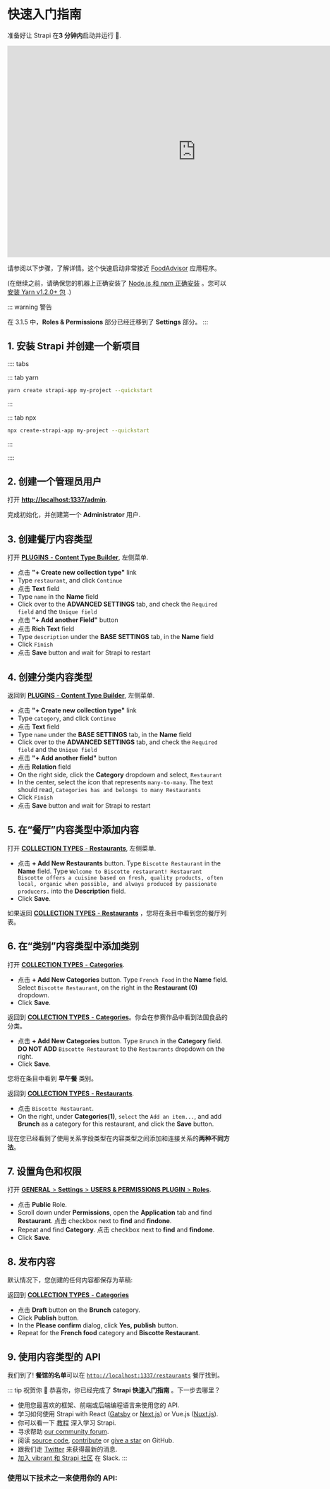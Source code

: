 # 快速入门指南

准备好让 Strapi 在**3 分钟内**启动并运行 🚀.

<div class="video-container">
  <iframe width="853" height="480" src="https://www.youtube.com/embed/zd0_S_FPzKg" frameborder="0" allow="accelerometer; autoplay; encrypted-media; gyroscope; picture-in-picture" allowfullscreen></iframe>
</div>

请参阅以下步骤，了解详情。这个快速启动非常接近 [FoodAdvisor](https://github.com/strapi/foodadvisor) 应用程序。

(在继续之前，请确保您的机器上正确安装了 [Node.js 和 npm 正确安装](/developer-docs/latest/setup-deployment-guides/installation/cli.md#step-1-make-sure-requirements-are-met) 。您可以 [安装 Yarn v1.2.0+ 包](https://yarnpkg.com/en/) .)

::: warning 警告

在 3.1.5 中，**Roles & Permissions** 部分已经迁移到了 **Settings** 部分。
:::

## 1. 安装 Strapi 并创建一个新项目

:::: tabs

::: tab yarn

```bash
yarn create strapi-app my-project --quickstart
```

:::

::: tab npx

```bash
npx create-strapi-app my-project --quickstart
```

:::

::::

## 2. 创建一个管理员用户

打开 [**http://localhost:1337/admin**](http://localhost:1337/admin).

完成初始化，并创建第一个 **Administrator** 用户.

## 3. 创建餐厅内容类型

打开 [**PLUGINS** - **Content Type Builder**](http://localhost:1337/admin/plugins/content-type-builder), 左侧菜单.

- 点击 **"+ Create new collection type"** link
- Type `restaurant`, and click `Continue`
- 点击 **Text** field
- Type `name` in the **Name** field
- Click over to the **ADVANCED SETTINGS** tab, and check the `Required field` and the `Unique field`
- 点击 **"+ Add another Field"** button
- 点击 **Rich Text** field
- Type `description` under the **BASE SETTINGS** tab, in the **Name** field
- Click `Finish`
- 点击 **Save** button and wait for Strapi to restart

## 4. 创建分类内容类型

返回到 [**PLUGINS** - **Content Type Builder**](http://localhost:1337/admin/plugins/content-type-builder), 左侧菜单.

- 点击 **"+ Create new collection type"** link
- Type `category`, and click `Continue`
- 点击 **Text** field
- Type `name` under the **BASE SETTINGS** tab, in the **Name** field
- Click over to the **ADVANCED SETTINGS** tab, and check the `Required field` and the `Unique field`
- 点击 **"+ Add another field"** button
- 点击 **Relation** field
- On the right side, click the **Category** dropdown and select, `Restaurant`
- In the center, select the icon that represents `many-to-many`. The text should read, `Categories has and belongs to many Restaurants`
- Click `Finish`
- 点击 **Save** button and wait for Strapi to restart

## 5. 在“餐厅”内容类型中添加内容

打开 [**COLLECTION TYPES** - **Restaurants**](http://localhost:1337/admin/plugins/content-manager/collectionType/application::restaurant.restaurant), 左侧菜单.

- 点击 **+ Add New Restaurants** button. Type `Biscotte Restaurant` in the **Name** field. Type `Welcome to Biscotte restaurant! Restaurant Biscotte offers a cuisine based on fresh, quality products, often local, organic when possible, and always produced by passionate producers.` into the **Description** field.
- Click **Save**.

如果返回 [**COLLECTION TYPES** - **Restaurants**](http://localhost:1337/admin/plugins/content-manager/collectionType/application::restaurant.restaurant) ，您将在条目中看到您的餐厅列表。

## 6. 在“类别”内容类型中添加类别

打开 [**COLLECTION TYPES** - **Categories**](http://localhost:1337/admin/plugins/content-manager/collectionType/application::category.category).

- 点击 **+ Add New Categories** button. Type `French Food` in the **Name** field. Select `Biscotte Restaurant`, on the right in the **Restaurant (0)** dropdown.
- Click **Save**.

返回到 [**COLLECTION TYPES** - **Categories**](http://localhost:1337/admin/plugins/content-manager/collectionType/application::category.category)。你会在参赛作品中看到法国食品的分类。

- 点击 **+ Add New Categories** button. Type `Brunch` in the **Category** field. **DO NOT ADD** `Biscotte Restaurant` to the `Restaurants` dropdown on the right.
- Click **Save**.

您将在条目中看到 **早午餐** 类别。

返回到 [**COLLECTION TYPES** - **Restaurants**](http://localhost:1337/admin/plugins/content-manager/collectionType/application::restaurant.restaurant).

- 点击 `Biscotte Restaurant`.
- On the right, under **Categories(1)**, `select` the `Add an item...`, and add **Brunch** as a category for this restaurant, and click the **Save** button.

现在您已经看到了使用关系字段类型在内容类型之间添加和连接关系的**两种不同方法**。

## 7. 设置角色和权限

打开 [**GENERAL** > **Settings** > **USERS & PERMISSIONS PLUGIN** > **Roles**](http://localhost:1337/admin/settings/users-permissions/roles).

- 点击 **Public** Role.
- Scroll down under **Permissions**, open the **Application** tab and find **Restaurant**. 点击 checkbox next to **find** and **findone**.
- Repeat and find **Category**. 点击 checkbox next to **find** and **findone**.
- Click **Save**.

## 8. 发布内容

默认情况下，您创建的任何内容都保存为草稿:

返回到 [**COLLECTION TYPES** - **Categories**](http://localhost:1337/admin/plugins/content-manager/collectionType/application::category.category)

- 点击 **Draft** button on the **Brunch** category.
- Click **Publish** button.
- In the **Please confirm** dialog, click **Yes, publish** button.
- Repeat for the **French food** category and **Biscotte Restaurant**.

## 9. 使用内容类型的 API

我们到了! **餐馆的名单**可以在 [`http://localhost:1337/restaurants`](http://localhost:1337/restaurants) 餐厅找到。

::: tip 祝贺你
👏 恭喜你，你已经完成了 **Strapi 快速入门指南** 。下一步去哪里？

- 使用您最喜欢的框架、前端或后端编程语言来使用您的 API.
- 学习如何使用 Strapi with React ([Gatsby](https://strapi.io/blog/build-a-static-blog-with-gatsby-and-strapi) or [Next.js](https://strapi.io/blog/nextjs-react-hooks-strapi-food-app-1)) or Vue.js ([Nuxt.js](https://strapi.io/blog/cooking-a-deliveroo-clone-with-nuxt-vue-js-graphql-strapi-and-stripe-setup-part-1-7/)).
- 你可以看一下 [教程](https://strapi.io/tutorials) 深入学习 Strapi.
- 寻求帮助 [our community forum](https://forum.strapi.io).
- 阅读 [source code](https://github.com/strapi/strapi), [contribute](https://github.com/strapi/strapi/blob/master/CONTRIBUTING.md) or [give a star](https://github.com/strapi/strapi) on GitHub.
- 跟我们走 [Twitter](https://twitter.com/strapijs) 来获得最新的消息.
- [加入 vibrant 和 Strapi 社区](https://slack.strapi.io) 在 Slack.
  :::

### 使用以下技术之一来使用你的 API:

  <IntegrationLinks>
  </IntegrationLinks>
